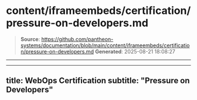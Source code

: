 # content/iframeembeds/certification/pressure-on-developers.md

> **Source**: https://github.com/pantheon-systems/documentation/blob/main/content/iframeembeds/certification/pressure-on-developers.md
> **Generated**: 2025-08-21 18:08:27

---

---
title: WebOps Certification
subtitle: "Pressure on Developers"
---

<Partial file="certification-guide/pressure-on-developers.md" />
